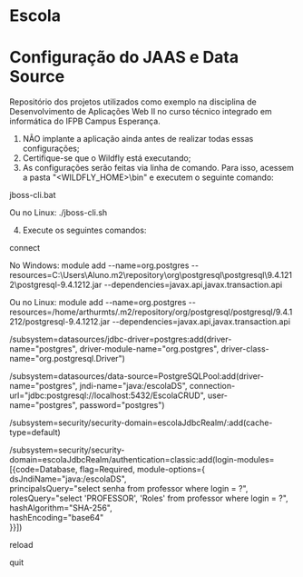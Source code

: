 # Escola
# Configuração do JAAS e Data Source
Repositório dos projetos utilizados como exemplo na disciplina de Desenvolvimento de Aplicações Web II no curso técnico integrado em informática do IFPB Campus Esperança.

1. NÃO implante a aplicação ainda antes de realizar todas essas configurações;
2. Certifique-se que o Wildfly está executando;
3. As configurações serão feitas via linha de comando. Para isso, acessem a pasta "<WILDFLY_HOME>\bin" e executem o seguinte comando:

jboss-cli.bat

Ou no Linux:
./jboss-cli.sh

4. Execute os seguintes comandos:

connect

No Windows:
module add --name=org.postgres --resources=C:\Users\Aluno\.m2\repository\org\postgresql\postgresql\9.4.1212\postgresql-9.4.1212.jar --dependencies=javax.api,javax.transaction.api


Ou no Linux:
module add --name=org.postgres --resources=/home/arthurmts/.m2/repository/org/postgresql/postgresql/9.4.1212/postgresql-9.4.1212.jar --dependencies=javax.api,javax.transaction.api


/subsystem=datasources/jdbc-driver=postgres:add(driver-name="postgres", driver-module-name="org.postgres", driver-class-name="org.postgresql.Driver")

/subsystem=datasources/data-source=PostgreSQLPool:add(driver-name="postgres", jndi-name="java:/escolaDS", connection-url="jdbc:postgresql://localhost:5432/EscolaCRUD", user-name="postgres", password="postgres")

/subsystem=security/security-domain=escolaJdbcRealm/:add(cache-type=default)

/subsystem=security/security-domain=escolaJdbcRealm/authentication=classic:add(login-modules=[{code=Database, flag=Required, module-options={ \
    dsJndiName="java:/escolaDS", \
    principalsQuery="select senha from professor where login = ?", \
    rolesQuery="select 'PROFESSOR', 'Roles' from professor where login = ?", \
    hashAlgorithm="SHA-256", \
    hashEncoding="base64" \
}}])

reload

quit
